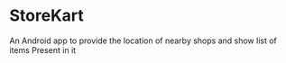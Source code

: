 # StoreKart
An Android app to provide the location of nearby shops and show list of items Present in it
